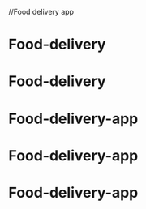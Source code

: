 //Food delivery app
# Food-delivery
# Food-delivery
# Food-delivery-app
# Food-delivery-app
# Food-delivery-app
